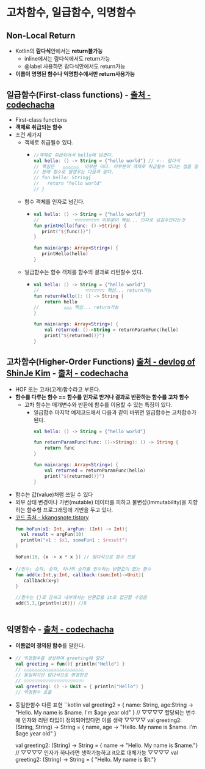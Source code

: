 고차함수, 일급함수, 익명함수
===

Non-Local Return
---
* Kotlin의 **람다식**안에서는 **return불가능**
  * inline에서는 람다식에서도 return가능
  * @label 사용하면 람다식안에서도 return가능
* **이름이 명명된 함수나 익명함수에서만 return사용가능**

일급함수(First-class functions) - [출처 - codechacha](https://codechacha.com/ko/kotlin/first-class-functions/)
---
* First-class functions
* **객체로 취급되는 함수**
* 조건 세가지
  * 객체로 취급될수 있다.
    * ```kotlin
      //객체로 취급되어서 hello에 담겼다.
      val hello: () -> String = {"hello world"} // <-- 람다식 
      // 핵심은   △△△△△△  이부분 이다. 이부분이 객체로 취급될수 있다는 점을 말하고 있다.
      // 본래 함수로 짤경우는 다음과 같다.
      // fun hello: String{
      //   return "hello world"
      // }
  * 함수 객체를 인자로 넘긴다.
    * ```kotlin
      val hello: () -> String = {"hello world"}
      //             ▽▽▽▽▽▽▽▽▽ 이부분이 핵심... 인자로 넘길수있다는것
      fun printHello(func: ()->String) {
         print("${func()}")
      }

      fun main(args: Array<String>) {
         printHello(hello)
      }
   * 일급함수는 함수 객체를 함수의 결과로 리턴할수 있다.
     * ```kotlin
       val hello: () -> String = {"hello world"}
       //                 ▽▽▽▽▽▽▽ 핵심... return가능
       fun returnHello(): () -> String {
           return hello
       //         △△△ 핵심... return가능
       }

       fun main(args: Array<String>) {
           val returned: ()->String = returnParamFunc(hello)
           print("${returned()}")
       }


고차함수(Higher-Order Functions) [출처 - devlog of ShinJe Kim](https://shinjekim.github.io/kotlin/2019/09/05/Kotlin-%EA%B3%A0%EC%B0%A8%EC%9B%90-%ED%95%A8%EC%88%98%EC%99%80-%EB%9E%8C%EB%8B%A4/) - [출처 - codechacha](https://codechacha.com/ko/kotlin/first-class-functions/)
---
* HOF 또는 고차(고계)함수라고 부른다.
* **함수를 다루는 함수 == 함수를 인자로 받거나 결과로 반환하는 함수를 고차 함수**
  * 고차 함수는 매개변수와 반환에 함수를 이용할 수 있는 특징이 있다.
    * 일급함수 마지막 예제코드에서 다음과 같이 바뀌면 일급함수는 고차함수가 된다.
      ```kotlin
      val hello: () -> String = {"hello world"}

      fun returnParamFunc(func: ()->String): () -> String {
          return func
      }

      fun main(args: Array<String>) {
          val returned = returnParamFunc(hello)
          print("${returned()}")
      }
      
* 함수는 값(value)처럼 쓰일 수 있다
* 외부 상태 변경이나 가변(mutable) 데이터를 피하고 불변성(Immutability)을 지향하는 함수형 프로그래밍에 기반을 두고 있다.
* [코드 출처 - kkangsnote.tistory](https://kkangsnote.tistory.com/72)
  ```kotlin
  fun hoFun(x1: Int, argFun: (Int) -> Int){
    val result = argFun(10)
    println("x1 : $x1, someFun1 : $result")
  }
  
  hoFun(10, {x -> x * x }) // 람다식으로 함수 전달

* ```kotlin
  //인수: 숫자, 숫자, 하나의 숫자를 인수하는 반환값이 없는 함수
  fun add(x:Int,y:Int, callback:(sum:Int)->Unit){
     callback(x+y)
  }
 
  //함수는 {}로 감싸고 내부에서는 반환값을 it로 접근할 수있음
  add(5,3,{println(it)}) //8
 
익명함수 - [출처 - codechacha](https://codechacha.com/ko/kotlin/first-class-functions/)
---
* **이름없이 정의된 함수**를 말한다.
* ```kotlin
  // 익명함수를 생성하여 greeting에 할당
  val greeting = fun(){ println("Hello") }
  // △△△△△△△△△△△△△△△△△△△△△△
  // 동일하지만 람다식으로 변경한것
  // ▽▽▽▽▽▽▽▽▽▽▽▽▽▽▽▽▽▽▽▽▽▽
  val greeting: () -> Unit = { println("Hello") }
  // 익명함수 호출
* 동일한함수 다른 표현
  ``kotlin
  val greeting2 = { name: String, age:String -> "Hello. My name is $name. I'm $age year old" }
  // ▽▽▽▽ 할당되는 변수에 인자와 리턴 타입이 정의되어있다면 이를 생략 ▽▽▽▽
  val greeting2: (String, String) -> String = { name, age -> "Hello. My name is $name. i'm $age year old" }
  
  val greeting2: (String) -> String = { name -> "Hello. My name is $name."} 
  // ▽▽▽▽ 인자가 하나라면 생략가능하고 it으로 대체가능 ▽▽▽▽
  val greeting2: (String) -> String = { "Hello. My name is $it."}
  
